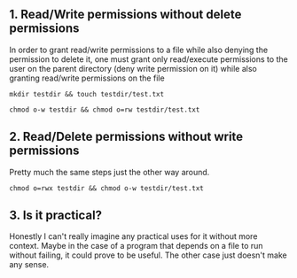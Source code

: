 ## 1. Read/Write permissions without delete permissions

In order to grant read/write permissions to a file while also denying the permission to delete it,
one must grant only read/execute permissions to the user on the parent directory (deny write permission on it) while also granting read/write permissions on the file

```
mkdir testdir && touch testdir/test.txt
```

```
chmod o-w testdir && chmod o=rw testdir/test.txt
```

## 2. Read/Delete permissions without write permissions

Pretty much the same steps just the other way around.

```
chmod o=rwx testdir && chmod o-w testdir/test.txt
```

## 3. Is it practical?

Honestly I can't really imagine any practical uses for it without more context.
Maybe in the case of a program that depends on a file to run without failing, it could prove to be useful.
The other case just doesn't make any sense.